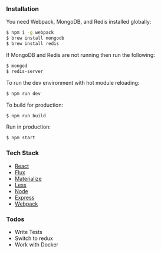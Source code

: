 ### Installation

You need Webpack, MongoDB, and Redis installed globally:

```sh
$ npm i -g webpack
$ brew install mongodb
$ brew install redis
```

If MongoDB and Redis are not running then run the following:
```sh
$ mongod
$ redis-server
```
To run the dev environment with hot module reloading:
```sh
$ npm run dev
```

To build for production:
```sh
$ npm run build
```

Run in production:
```sh
$ npm start
```

### Tech Stack

* [React](http://facebook.github.io/react/)
* [Flux](https://facebook.github.io/flux/)
* [Materialize](http://materializecss.com/)
* [Less](http://lesscss.org/)
* [Node](https://nodejs.org/en/)
* [Express](http://expressjs.com/)
* [Webpack](https://webpack.github.io/)

### Todos

 - Write Tests
 - Switch to redux
 - Work with Docker

